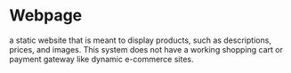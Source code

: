 # Webpage
a static website that is meant to display products, such as descriptions, prices, and images. This system does not have a working shopping cart or payment gateway like dynamic e-commerce sites.
